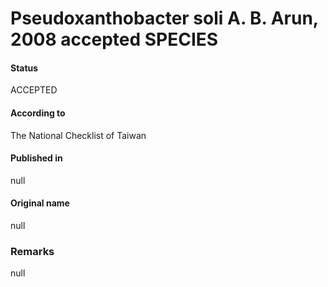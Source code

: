 Pseudoxanthobacter soli A. B. Arun, 2008 accepted SPECIES
=======

#### Status
ACCEPTED

#### According to
The National Checklist of Taiwan

#### Published in
null

#### Original name
null

### Remarks
null